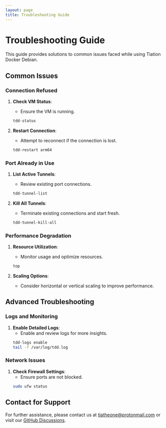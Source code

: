 ```yaml
---
layout: page
title: Troubleshooting Guide
---
```


# Troubleshooting Guide

This guide provides solutions to common issues faced while using Tiation Docker Debian.

## Common Issues

### Connection Refused

1. **Check VM Status**:
   - Ensure the VM is running.
   ```bash
   tdd-status
   ```

2. **Restart Connection**:
   - Attempt to reconnect if the connection is lost.
   ```bash
   tdd-restart arm64
   ```

### Port Already in Use

1. **List Active Tunnels**:
   - Review existing port connections.
   ```bash
   tdd-tunnel-list
   ```

2. **Kill All Tunnels**:
   - Terminate existing connections and start fresh.
   ```bash
   tdd-tunnel-kill-all
   ```

### Performance Degradation

1. **Resource Utilization**:
   - Monitor usage and optimize resources.
   ```bash
   top
   ```

2. **Scaling Options**:
   - Consider horizontal or vertical scaling to improve performance.

## Advanced Troubleshooting

### Logs and Monitoring

1. **Enable Detailed Logs**:
   - Enable and review logs for more insights.
   ```bash
   tdd-logs enable
   tail -f /var/log/tdd.log
   ```

### Network Issues

1. **Check Firewall Settings**:
   - Ensure ports are not blocked.
   ```bash
   sudo ufw status
   ```

## Contact for Support

For further assistance, please contact us at [tiatheone@protonmail.com](mailto:tiatheone@protonmail.com) or visit our [GitHub Discussions](https://github.com/tiaastor/tiation-docker-debian/discussions).

